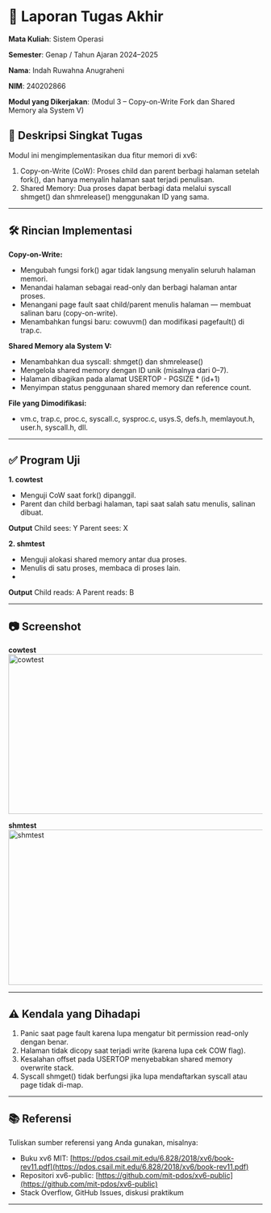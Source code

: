 # 📝 Laporan Tugas Akhir

**Mata Kuliah**: Sistem Operasi

**Semester**: Genap / Tahun Ajaran 2024–2025

**Nama**: Indah Ruwahna Anugraheni

**NIM**: 240202866

**Modul yang Dikerjakan**:
(Modul 3 – Copy-on-Write Fork dan Shared Memory ala System V)

## 📌 Deskripsi Singkat Tugas
Modul ini mengimplementasikan dua fitur memori di xv6:
1. Copy-on-Write (CoW): Proses child dan parent berbagi halaman setelah fork(),      dan hanya menyalin halaman saat terjadi penulisan.
2. Shared Memory: Dua proses dapat berbagi data melalui syscall shmget() dan         shmrelease() menggunakan ID yang sama.


---

## 🛠️ Rincian Implementasi
**Copy-on-Write:**
  * Mengubah fungsi fork() agar tidak langsung menyalin seluruh halaman memori.
  * Menandai halaman sebagai read-only dan berbagi halaman antar proses.
  * Menangani page fault saat child/parent menulis halaman — membuat salinan baru      (copy-on-write).
  * Menambahkan fungsi baru: cowuvm() dan modifikasi pagefault() di trap.c.

**Shared Memory ala System V:**
  * Menambahkan dua syscall: shmget() dan shmrelease()
  * Mengelola shared memory dengan ID unik (misalnya dari 0–7).
  * Halaman dibagikan pada alamat USERTOP - PGSIZE * (id+1)
  * Menyimpan status penggunaan shared memory dan reference count.

**File yang Dimodifikasi:**
  * vm.c, trap.c, proc.c, syscall.c, sysproc.c, usys.S, defs.h, memlayout.h,          user.h, syscall.h, dll.

---

## ✅ Program Uji

**1. cowtest**
* Menguji CoW saat fork() dipanggil.
* Parent dan child berbagi halaman, tapi saat salah satu menulis, salinan           dibuat.
  
**Output**
  Child sees: Y
  Parent sees: X
     
**2. shmtest**
* Menguji alokasi shared memory antar dua proses.
* Menulis di satu proses, membaca di proses lain.
* 
**Output**
  Child reads: A
  Parent reads: B

     
---

## 📷 Screenshot
**cowtest**
<img width="759" height="316" alt="cowtest" src="https://github.com/user-attachments/assets/84872c26-221c-4cc3-ab57-a57a55d8c73d" />

**shmtest**
<img width="795" height="307" alt="shmtest" src="https://github.com/user-attachments/assets/c99e8788-260d-485f-99c5-76f3cf72c34b" />



---

## ⚠️ Kendala yang Dihadapi

1. Panic saat page fault karena lupa mengatur bit permission read-only dengan         benar.
2. Halaman tidak dicopy saat terjadi write (karena lupa cek COW flag).
3. Kesalahan offset pada USERTOP menyebabkan shared memory overwrite stack.
4. Syscall shmget() tidak berfungsi jika lupa mendaftarkan syscall atau page tidak    di-map.


---

## 📚 Referensi

Tuliskan sumber referensi yang Anda gunakan, misalnya:

* Buku xv6 MIT: [https://pdos.csail.mit.edu/6.828/2018/xv6/book-rev11.pdf](https://pdos.csail.mit.edu/6.828/2018/xv6/book-rev11.pdf)
* Repositori xv6-public: [https://github.com/mit-pdos/xv6-public](https://github.com/mit-pdos/xv6-public)
* Stack Overflow, GitHub Issues, diskusi praktikum

---



